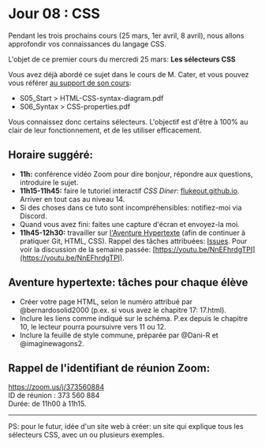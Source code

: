 # Jour 08 : CSS

Pendant les trois prochains cours (25 mars, 1er avril, 8 avril), nous allons approfondir vos connaissances du langage CSS.

L'objet de ce premier cours du mercredi 25 mars: **Les sélecteurs CSS**

Vous avez déjà abordé ce sujet dans le cours de M. Cater, et vous pouvez vous référer [au support de son cours](https://github.com/eracom/cours-cater-multimedia-design-ecran-2019-20):

- S05_Start > HTML-CSS-syntax-diagram.pdf
- S06_Syntax > CSS-properties.pdf

Vous connaissez donc certains sélecteurs. L'objectif est d'être à 100% au clair de leur fonctionnement, et de les utiliser efficacement.

## Horaire suggéré:

- **11h:** conférence vidéo Zoom pour dire bonjour, répondre aux questions, introduire le sujet.
- **11h15-11h45:** faire le tutoriel interactif *CSS Diner*: [flukeout.github.io](https://flukeout.github.io/). Arriver en tout cas au niveau 14.
- Si des choses dans ce tuto sont incompréhensibles: notifiez-moi via Discord. 
- Quand vous avez fini: faites une capture d'écran et envoyez-la moi.
- **11h45-12h30:** travailler sur [l'Aventure Hypertexte](https://github.com/eracom-id491/Histoire-de-la-vie) (afin de  continuer à pratiquer Git, HTML, CSS). Rappel des tâches attribuées: [Issues](https://github.com/eracom-id491/Histoire-de-la-vie/issues). Pour voir la discussion de la semaine passée: [https://youtu.be/NnEFhrdgTPI](https://youtu.be/NnEFhrdgTPI).

## Aventure hypertexte: tâches pour chaque élève

- Créer votre page HTML, selon le numéro attribué par @bernardosolid2000 (p.ex. si vous avez le chapitre 17: 17.html).
- Inclure les liens comme indiqué sur le schéma. P.ex depuis le chapitre 10, le lecteur pourra poursuivre vers 11 ou 12.
- Inclure la feuille de style commune, préparée par @Dani-R et @imaginewagons2.

## Rappel de l'identifiant de réunion Zoom:

https://zoom.us/j/373560884  
ID de réunion : 373 560 884  
Durée: de 11h00 à 11h15.

***

PS: pour le futur, idée d'un site web à créer: un site qui explique tous les sélecteurs CSS, avec un ou plusieurs exemples.
